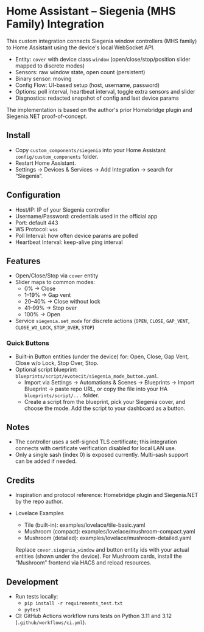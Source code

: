 # Home Assistant – Siegenia (MHS Family) Integration

This custom integration connects Siegenia window controllers (MHS family) to Home Assistant using the device's local WebSocket API.

- Entity: `cover` with device class `window` (open/close/stop/position slider mapped to discrete modes)
- Sensors: raw window state, open count (persistent)
- Binary sensor: moving
- Config Flow: UI-based setup (host, username, password)
- Options: poll interval, heartbeat interval, toggle extra sensors and slider
- Diagnostics: redacted snapshot of config and last device params

The implementation is based on the author's prior Homebridge plugin and Siegenia.NET proof-of-concept.

## Install

- Copy `custom_components/siegenia` into your Home Assistant `config/custom_components` folder.
- Restart Home Assistant.
- Settings → Devices & Services → Add Integration → search for “Siegenia”.

## Configuration

- Host/IP: IP of your Siegenia controller
- Username/Password: credentials used in the official app
- Port: default 443
- WS Protocol: `wss`
- Poll Interval: how often device params are polled
- Heartbeat Interval: keep-alive ping interval

## Features

- Open/Close/Stop via `cover` entity
- Slider maps to common modes:
  - 0% → Close
  - 1–19% → Gap vent
  - 20–40% → Close without lock
  - 41–99% → Stop over
  - 100% → Open
- Service `siegenia.set_mode` for discrete actions (`OPEN`, `CLOSE`, `GAP_VENT`, `CLOSE_WO_LOCK`, `STOP_OVER`, `STOP`)

### Quick Buttons

- Built-in Button entities (under the device) for: Open, Close, Gap Vent, Close w/o Lock, Stop Over, Stop.
- Optional script blueprint: `blueprints/script/evotecit/siegenia_mode_button.yaml`.
  - Import via Settings → Automations & Scenes → Blueprints → Import Blueprint → paste repo URL, or copy the file into your HA `blueprints/script/...` folder.
  - Create a script from the blueprint, pick your Siegenia cover, and choose the mode. Add the script to your dashboard as a button.

## Notes

- The controller uses a self-signed TLS certificate; this integration connects with certificate verification disabled for local LAN use.
- Only a single sash (index 0) is exposed currently. Multi-sash support can be added if needed.

## Credits

- Inspiration and protocol reference: Homebridge plugin and Siegenia.NET by the repo author.
- Lovelace Examples

  - Tile (built-in): examples/lovelace/tile-basic.yaml
  - Mushroom (compact): examples/lovelace/mushroom-compact.yaml
  - Mushroom (detailed): examples/lovelace/mushroom-detailed.yaml

  Replace `cover.siegenia_window` and button entity ids with your actual entities (shown under the device). For Mushroom cards, install the “Mushroom” frontend via HACS and reload resources.

## Development

- Run tests locally:
  - `pip install -r requirements_test.txt`
  - `pytest`
- CI: GitHub Actions workflow runs tests on Python 3.11 and 3.12 (`.github/workflows/ci.yml`).
